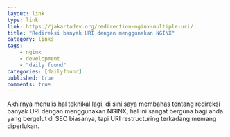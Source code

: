 ```yaml
---
layout: link
type: link
link: https://jakartadev.org/redirection-nginx-multiple-uri/
title: "Redireksi banyak URI dengan menggunakan NGINX"
category: links
tags: 
    - nginx
    - development
    - "daily found"
categories: [dailyfound]
published: true
comments: true
---
```


Akhirnya menulis hal teknikal lagi, di sini saya membahas tentang redireksi banyak URI dengan menggunakan NGINX, hal ini sangat berguna bagi anda yang bergelut di SEO biasanya, tapi URI restructuring terkadang memang diperlukan.
